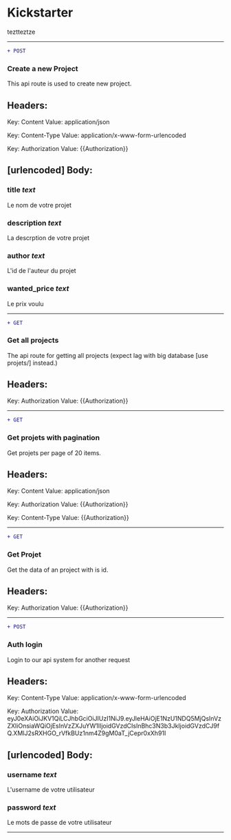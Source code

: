 



# Kickstarter


teztteztze  
****

```diff
+ POST
```
### Create a new Project


This api route is used to create new project.
## Headers:


Key: Content
Value: application/json

Key: Content-Type
Value: application/x-www-form-urlencoded

Key: Authorization
Value: {{Authorization}}
## [urlencoded] Body:

### title *text*


Le nom de votre projet
### description *text*


La descrption de votre projet
### author *text*


L'id de l'auteur du projet
### wanted_price *text*


Le prix voulu  
****

```diff
+ GET
```
### Get all projects


The api route for getting all projects (expect lag with big database [use projets/<page>] instead.)
## Headers:


Key: Authorization
Value: {{Authorization}}  
****

```diff
+ GET
```
### Get projets with pagination


Get projets per page of 20 items.
## Headers:


Key: Content
Value: application/json

Key: Authorization
Value: {{Authorization}}

Key: Content-Type
Value: {{Authorization}}  
****

```diff
+ GET
```
### Get Projet


Get the data of an project with is id.
## Headers:


Key: Authorization
Value: {{Authorization}}  
****

```diff
+ POST
```
### Auth login


Login to our api system for another request
## Headers:


Key: Content-Type
Value: application/x-www-form-urlencoded

Key: Authorization
Value: eyJ0eXAiOiJKV1QiLCJhbGciOiJIUzI1NiJ9.eyJleHAiOjE1NzU1NDQ5MjQsInVzZXIiOnsiaWQiOjEsInVzZXJuYW1lIjoidGVzdCIsInBhc3N3b3JkIjoidGVzdCJ9fQ.XMIJ2sRXHGO_rVfkBUz1nm4Z9gM0aT_jCepr0xXh91I
## [urlencoded] Body:

### username *text*


L'username de votre utilisateur
### password *text*


Le mots de passe de votre utilisateur  
****